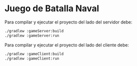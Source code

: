 # Juego de Batalla Naval



Para compilar y ejecutar el proyecto del lado del servidor debe: 

```bash
./gradlew :gameServer:build
./gradlew :gameServer:run
```

Para compilar y ejecutar el proyecto del lado del cliente debe: 

```bash
./gradlew :gameClient:build
./gradlew :gameClient:run
```
